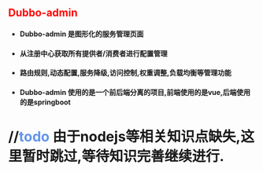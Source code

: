 ## <font color='red'>Dubbo-admin</font> 

- #### Dubbo-admin 是图形化的服务管理页面

- #### 从注册中心获取所有提供者/消费者进行配置管理

- #### 路由规则,动态配置,服务降级,访问控制,权重调整,负载均衡等管理功能

- #### Dubbo-admin 使用的是一个前后端分离的项目,前端使用的是vue,后端使用的是springboot





# //<font color='cornflowerblue'>todo</font> 由于nodejs等相关知识点缺失,这里暂时跳过,等待知识完善继续进行.


